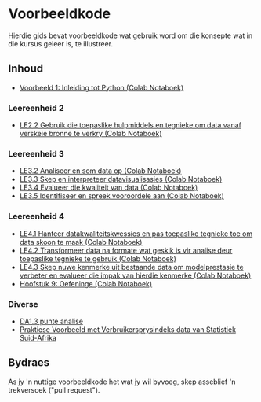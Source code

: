 # Voorbeeldkode

Hierdie gids bevat voorbeeldkode wat gebruik word om die konsepte wat in die kursus geleer is, te illustreer.

## Inhoud

* [Voorbeeld 1: Inleiding tot Python (Colab Notaboek)](Python_Inleiding.ipynb)

### Leereenheid 2
* [LE2.2 Gebruik die toepaslike hulpmiddels en tegnieke om data vanaf verskeie bronne te verkry (Colab Notaboek)](LE2_2.ipynb)

### Leereenheid 3
* [LE3.2 Analiseer en som data op (Colab Notaboek)](LE3_2.ipynb)
* [LE3.3 Skep en interpreteer datavisualisasies (Colab Notaboek)](LE3_3.ipynb)
* [LE3.4 Evalueer die kwaliteit van data (Colab Notaboek)](LE3_4.ipynb)
* [LE3.5 Identifiseer en spreek vooroordele aan (Colab Notaboek)](LE3_5.ipynb)

### Leereenheid 4
* [LE4.1 Hanteer datakwaliteitskwessies en pas toepaslike tegnieke toe om data skoon te maak (Colab Notaboek)](LE4_1.ipynb)
* [LE4.2 Transformeer data na formate wat geskik is vir analise deur toepaslike tegnieke te gebruik (Colab Notaboek)](LE4_2.ipynb)
* [LE4.3 Skep nuwe kenmerke uit bestaande data om modelprestasie te verbeter en evalueer die impak van hierdie kenmerke (Colab Notaboek)](LE4_3.ipynb)
* [Hoofstuk 9: Oefeninge (Colab Notaboek)](hoofstuk9_oefeninge.ipynb)


### Diverse
* [DA1.3 punte analise](DA1_3_punte.ipynb)
* [Praktiese Voorbeeld met Verbruikersprysindeks data van Statistiek Suid-Afrika](Praktiese_voorbeeld.ipynb)

## Bydraes

As jy 'n nuttige voorbeeldkode het wat jy wil byvoeg, skep asseblief 'n trekversoek ("pull request").
